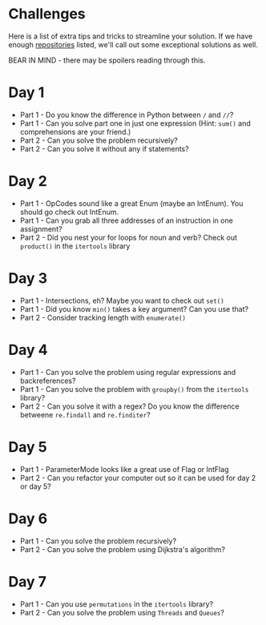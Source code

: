 # Challenges

Here is a list of extra tips and tricks to streamline your solution.  If we have enough [repositories](repositories.md) listed, we'll call out some exceptional solutions as well.

BEAR IN MIND - there may be spoilers reading through this.

# Day 1

* Part 1 - Do you know the difference in Python between `/` and `//`?
* Part 1 - Can you solve part one in just one expression (Hint: `sum()` and comprehensions are your friend.)
* Part 2 - Can you solve the problem recursively?
* Part 2 - Can you solve it without any if statements?

# Day 2 

* Part 1 - OpCodes sound like a great Enum (maybe an IntEnum).  You should go check out IntEnum.
* Part 1 - Can you grab all three addresses of an instruction in one assignment?
* Part 2 - Did you nest your for loops for noun and verb?  Check out `product()` in the `itertools` library

# Day 3

* Part 1 - Intersections, eh?  Maybe you want to check out `set()`
* Part 1 - Did you know `min()` takes a key argument?  Can you use that?
* Part 2 - Consider tracking length with `enumerate()`

# Day 4

* Part 1 - Can you solve the problem using regular expressions and backreferences?
* Part 1 - Can you solve the problem with `groupby()` from the `itertools` library?
* Part 2 - Can you solve it with a regex?  Do you know the difference betweene `re.findall` and `re.finditer`?

# Day 5

* Part 1 - ParameterMode looks like a great use of Flag or IntFlag
* Part 2 - Can you refactor your computer out so it can be used for day 2 or day 5?


# Day 6

* Part 1 - Can you solve the problem recursively?
* Part 2 - Can you solve the problem using Dijkstra's algorithm?

# Day 7

* Part 1 - Can you use `permutations` in the `itertools` library?
* Part 2 - Can you solve the problem using `Threads` and `Queues`?

